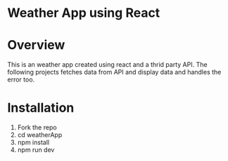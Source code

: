 # Weather App using React

# Overview
This is an weather app created using react and a thrid party API. The following projects fetches data from API and display data and handles the error too.

# Installation
1. Fork the repo
2. cd weatherApp
3. npm install
4. npm run dev
